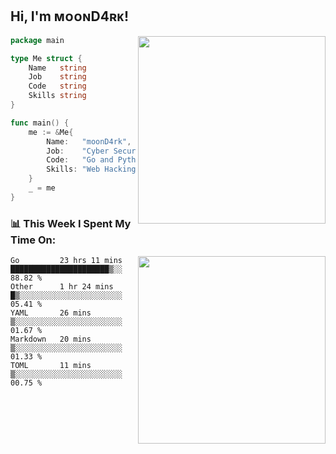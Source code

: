 <h2> Hi, I'm ᴍᴏᴏɴD4ʀᴋ!</h2>
<img align='right' src="https://github-readme-stats.vercel.app/api?username=moond4rk&show_icons=true&theme=radical" width="300">


```go
package main

type Me struct {
	Name   string
	Job    string
	Code   string
	Skills string
}

func main() {
	me := &Me{
		Name:   "moonD4rk",
		Job:    "Cyber Security Engineer",
		Code:   "Go and Python and Others",
		Skills: "Web Hacking ^o^",
	}
	_ = me
}
```



<h3>📊 This Week I Spent My Time On:</h3>
<img align='right' src="https://spotify-github-profile.vercel.app/api/view?uid=iftr63d5ost38g0o26wcjzd8k&cover_image=true&theme=novatorem" width="300">

<!--START_SECTION:waka-->
```text
Go         23 hrs 11 mins  ██████████████████████▒░░   88.82 % 
Other      1 hr 24 mins    █▒░░░░░░░░░░░░░░░░░░░░░░░   05.41 % 
YAML       26 mins         ▒░░░░░░░░░░░░░░░░░░░░░░░░   01.67 % 
Markdown   20 mins         ▒░░░░░░░░░░░░░░░░░░░░░░░░   01.33 % 
TOML       11 mins         ▒░░░░░░░░░░░░░░░░░░░░░░░░   00.75 % 
```
<!--END_SECTION:waka-->

